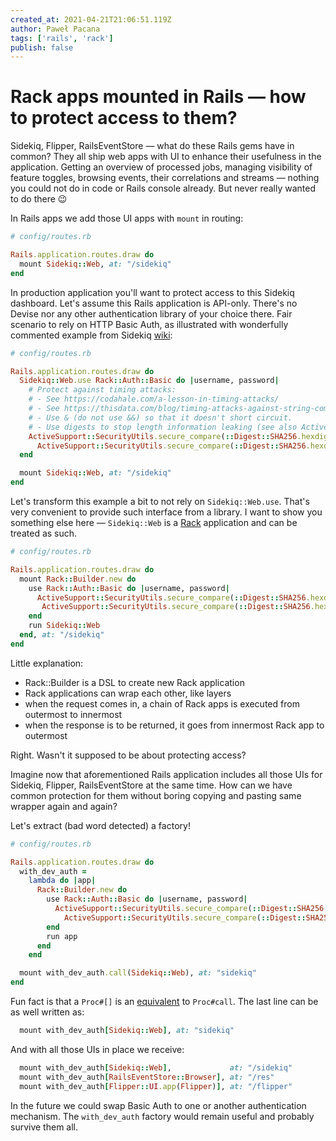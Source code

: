 ```yaml
---
created_at: 2021-04-21T21:06:51.119Z
author: Paweł Pacana
tags: ['rails', 'rack']
publish: false
---
```


# Rack apps mounted in Rails — how to protect access to them?

Sidekiq, Flipper, RailsEventStore — what do these Rails gems have in common? They all ship web apps with UI to enhance their usefulness in the application. Getting an overview of processed jobs, managing visibility of feature toggles, browsing events, their correlations and streams — nothing you could not do in code or Rails console already. But never really wanted to do there 😉

In Rails apps we add those UI apps with `mount` in routing:

```ruby
# config/routes.rb

Rails.application.routes.draw do
  mount Sidekiq::Web, at: "/sidekiq"
end
```

In production application you'll want to protect access to this Sidekiq dashboard. Let's assume this Rails application is API-only. There's no Devise nor any other authentication library of your choice there. Fair scenario to rely on HTTP Basic Auth, as illustrated with wonderfully commented example from Sidekiq [wiki](https://github.com/mperham/sidekiq/wiki/Monitoring#rails-http-basic-auth-from-routes):

```ruby
# config/routes.rb

Rails.application.routes.draw do
  Sidekiq::Web.use Rack::Auth::Basic do |username, password|
    # Protect against timing attacks:
    # - See https://codahale.com/a-lesson-in-timing-attacks/
    # - See https://thisdata.com/blog/timing-attacks-against-string-comparison/
    # - Use & (do not use &&) so that it doesn't short circuit.
    # - Use digests to stop length information leaking (see also ActiveSupport::SecurityUtils.variable_size_secure_compare)
    ActiveSupport::SecurityUtils.secure_compare(::Digest::SHA256.hexdigest(username), ::Digest::SHA256.hexdigest(ENV["SIDEKIQ_USERNAME"])) &
      ActiveSupport::SecurityUtils.secure_compare(::Digest::SHA256.hexdigest(password), ::Digest::SHA256.hexdigest(ENV["SIDEKIQ_PASSWORD"]))
  end

  mount Sidekiq::Web, at: "/sidekiq"
end	
```

Let's transform this example a bit to not rely on `Sidekiq::Web.use`. That's very convenient to provide such interface from a library. I want to show you something else here — `Sidekiq::Web` is a [Rack](https://github.com/rack/rack/blob/master/SPEC.rdoc) application and can be treated as such.

```ruby
# config/routes.rb

Rails.application.routes.draw do
  mount Rack::Builder.new do
    use Rack::Auth::Basic do |username, password|
      ActiveSupport::SecurityUtils.secure_compare(::Digest::SHA256.hexdigest(username), ::Digest::SHA256.hexdigest(ENV.fetch("DEV_UI_USERNAME"))) &
       ActiveSupport::SecurityUtils.secure_compare(::Digest::SHA256.hexdigest(password), ::Digest::SHA256.hexdigest(ENV.fetch("DEV_UI_PASSWORD")))
    end
    run Sidekiq::Web
  end, at: "/sidekiq"
end
```

Little explanation:
* Rack::Builder is a DSL to create new Rack application
* Rack applications can wrap each other, like layers
* when the request comes in, a chain of Rack apps is executed from outermost to innermost
* when the response is to be returned, it goes from innermost Rack app to outermost

Right. Wasn't it supposed to be about protecting access? 

Imagine now that aforementioned Rails application includes all those UIs for Sidekiq, Flipper, RailsEventStore at the same time. How can we have common protection for them without boring copying and pasting same wrapper again and again?

Let's extract (bad word detected) a factory!

```ruby
# config/routes.rb

Rails.application.routes.draw do
  with_dev_auth =
    lambda do |app|
      Rack::Builder.new do
        use Rack::Auth::Basic do |username, password|
          ActiveSupport::SecurityUtils.secure_compare(::Digest::SHA256.hexdigest(username), ::Digest::SHA256.hexdigest(ENV.fetch("DEV_UI_USERNAME"))) &
            ActiveSupport::SecurityUtils.secure_compare(::Digest::SHA256.hexdigest(password), ::Digest::SHA256.hexdigest(ENV.fetch("DEV_UI_PASSWORD")))
        end
        run app
      end
    end

  mount with_dev_auth.call(Sidekiq::Web), at: "sidekiq"
end
```

Fun fact is that a `Proc#[]` is an [equivalent](https://ruby-doc.org/core-3.0.0/Proc.html#method-i-3D-3D-3D) to `Proc#call`.
The last line can be as well written as:

```ruby
  mount with_dev_auth[Sidekiq::Web], at: "sidekiq"
```

And with all those UIs in place we receive:

```ruby
  mount with_dev_auth[Sidekiq::Web],             at: "/sidekiq"
  mount with_dev_auth[RailsEventStore::Browser], at: "/res"
  mount with_dev_auth[Flipper::UI.app(Flipper)], at: "/flipper"
```

In the future we could swap Basic Auth to one or another authentication mechanism. The `with_dev_auth` factory would remain useful and probably survive them all.


